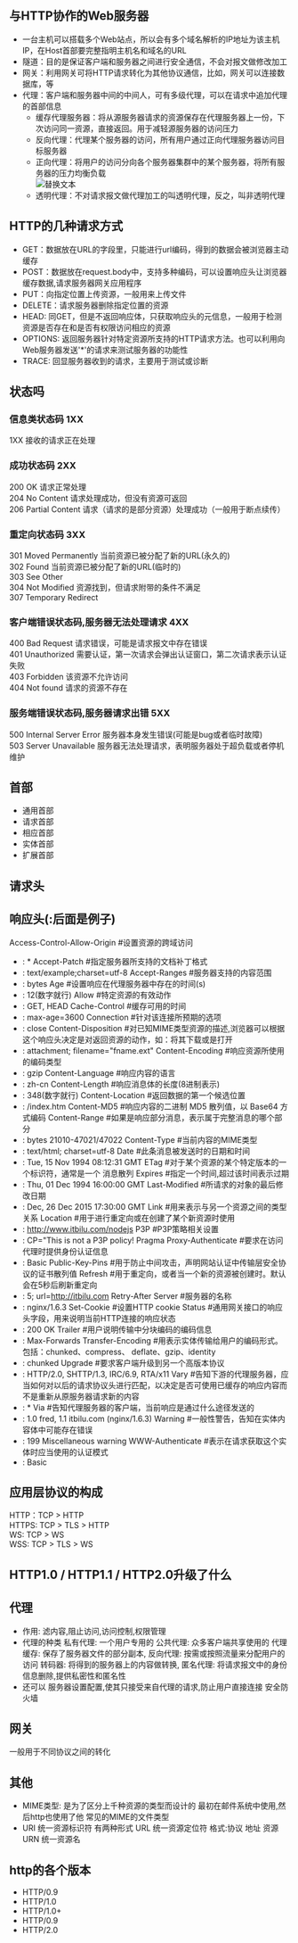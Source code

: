 ## 与HTTP协作的Web服务器
- 一台主机可以搭载多个Web站点，所以会有多个域名解析的IP地址为该主机IP，在Host首部要完整指明主机名和域名的URL  
- 隧道：目的是保证客户端和服务器之间进行安全通信，不会对报文做修改加工    
- 网关：利用网关可将HTTP请求转化为其他协议通信，比如，网关可以连接数据库，等   
- 代理：客户端和服务器中间的中间人，可有多级代理，可以在请求中追加代理的首部信息   
  - 缓存代理服务器：将从源服务器请求的资源保存在代理服务器上一份，下次访问同一资源，直接返回。用于减轻源服务器的访问压力  
  - 反向代理：代理某个服务器的访问，所有用户通过正向代理服务器访问目标服务器  
  - 正向代理：将用户的访问分向各个服务器集群中的某个服务器，将所有服务器的压力均衡负载  
  ![替换文本](./server.png)
  - 透明代理：不对请求报文做代理加工的叫透明代理，反之，叫非透明代理  

## HTTP的几种请求方式
- GET：数据放在URL的字段里，只能进行url编码，得到的数据会被浏览器主动缓存  
- POST：数据放在request.body中，支持多种编码，可以设置响应头让浏览器缓存数据,请求服务器网关应用程序  
- PUT：向指定位置上传资源，一般用来上传文件  
- DELETE：请求服务器删除指定位置的资源  
- HEAD: 同GET，但是不返回响应体，只获取响应头的元信息，一般用于检测资源是否存在和是否有权限访问相应的资源  
- OPTIONS: 返回服务器针对特定资源所支持的HTTP请求方法。也可以利用向Web服务器发送'*'的请求来测试服务器的功能性  
- TRACE: 回显服务器收到的请求，主要用于测试或诊断  

## 状态吗
### 信息类状态码 1XX
1XX 接收的请求正在处理  
### 成功状态码 2XX
200 OK 请求正常处理  
204 No Content 请求处理成功，但没有资源可返回  
206 Partial Content 请求（请求的是部分资源）处理成功（一般用于断点续传）  
### 重定向状态码 3XX
301 Moved Permanently 当前资源已被分配了新的URL(永久的)   
302 Found 当前资源已被分配了新的URL(临时的)   
303 See Other   
304 Not Modified 资源找到，但请求附带的条件不满足   
307 Temporary Redirect  
### 客户端错误状态码,服务器无法处理请求 4XX
400 Bad Request 请求错误，可能是请求报文中存在错误   
401 Unauthorized 需要认证，第一次请求会弹出认证窗口，第二次请求表示认证失败  
403 Forbidden 该资源不允许访问  
404 Not found 请求的资源不存在  
### 服务端错误状态码,服务器请求出错 5XX
500 Internal Server Error 服务器本身发生错误(可能是bug或者临时故障)    
503 Server Unavailable 服务器无法处理请求，表明服务器处于超负载或者停机维护   

## 首部
- 通用首部
- 请求首部
- 相应首部
- 实体首部
- 扩展首部

## 请求头

## 响应头(:后面是例子)
Access-Control-Allow-Origin  #设置资源的跨域访问
- : *
Accept-Patch  #指定服务器所支持的文档补丁格式
- : text/example;charset=utf-8
Accept-Ranges  #服务器支持的内容范围
- : bytes
Age  #设置响应在代理服务器中存在的时间(s)
- : 12(数字就行)
Allow  #特定资源的有效动作
- : GET, HEAD
Cache-Control  #缓存可用的时间
- : max-age=3600
Connection  #针对该连接所预期的选项
- : close
Content-Disposition  #对已知MIME类型资源的描述,浏览器可以根据这个响应头决定是对返回资源的动作，如：将其下载或是打开
- : attachment; filename="fname.ext"
Content-Encoding  #响应资源所使用的编码类型
- : gzip
Content-Language  #响应内容的语言
- : zh-cn
Content-Length  #响应消息体的长度(8进制表示)
- : 348(数字就行)
Content-Location  #返回数据的第一个候选位置
- : /index.htm
Content-MD5  #响应内容的二进制 MD5 散列值，以 Base64 方式编码
Content-Range  #如果是响应部分消息，表示属于完整消息的哪个部分
- : bytes 21010-47021/47022
Content-Type  #当前内容的MIME类型
- : text/html; charset=utf-8
Date  #此条消息被发送时的日期和时间
- : Tue, 15 Nov 1994 08:12:31 GMT
ETag  #对于某个资源的某个特定版本的一个标识符，通常是一个 消息散列
Expires  #指定一个时间,超过该时间表示过期
- : Thu, 01 Dec 1994 16:00:00 GMT
Last-Modified  #所请求的对象的最后修改日期
- : Dec, 26 Dec 2015 17:30:00 GMT
Link  #用来表示与另一个资源之间的类型关系
Location  #用于进行重定向或在创建了某个新资源时使用
- : http://www.itbilu.com/nodejs
P3P  #P3P策略相关设置
- : CP="This is not a P3P policy!
Pragma
Proxy-Authenticate  #要求在访问代理时提供身份认证信息
- : Basic
Public-Key-Pins  #用于防止中间攻击，声明网站认证中传输层安全协议的证书散列值
Refresh  #用于重定向，或者当一个新的资源被创建时。默认会在5秒后刷新重定向
- : 5; url=http://itbilu.com
Retry-After
Server  #服务器的名称
- : nginx/1.6.3
Set-Cookie  #设置HTTP cookie
Status  #通用网关接口的响应头字段，用来说明当前HTTP连接的响应状态
- : 200 OK
Trailer  #用户说明传输中分块编码的编码信息
- : Max-Forwards
Transfer-Encoding  #用表示实体传输给用户的编码形式。包括：chunked、compress、 deflate、gzip、identity
- : chunked
Upgrade  #要求客户端升级到另一个高版本协议
- : HTTP/2.0, SHTTP/1.3, IRC/6.9, RTA/x11
Vary  #告知下游的代理服务器，应当如何对以后的请求协议头进行匹配，以决定是否可使用已缓存的响应内容而不是重新从原服务器请求新的内容
- : *
Via  #告知代理服务器的客户端，当前响应是通过什么途径发送的
- : 1.0 fred, 1.1 itbilu.com (nginx/1.6.3)
Warning  #一般性警告，告知在实体内容体中可能存在错误
- : 199 Miscellaneous warning
WWW-Authenticate  #表示在请求获取这个实体时应当使用的认证模式
- : Basic


## 应用层协议的构成
HTTP：TCP > HTTP  
HTTPS: TCP > TLS > HTTP  
WS: TCP > WS  
WSS: TCP > TLS > WS  

## HTTP1.0 / HTTP1.1 / HTTP2.0升级了什么

## 代理 
- 作用:
  滤内容,阻止访问,访问控制,权限管理
- 代理的种类
  私有代理: 一个用户专用的
  公共代理: 众多客户端共享使用的
  代理缓存: 保存了服务器文件的部分副本,
  反向代理: 按需或按照流量来分配用户的访问
  转码器: 将得到的服务器上的内容做转换,
  匿名代理: 将请求报文中的身份信息删除,提供私密性和匿名性
- 还可以
  服务器设置配置,使其只接受来自代理的请求,防止用户直接连接
  安全防火墙

## 网关
一般用于不同协议之间的转化

## 其他
- MIME类型: 是为了区分上千种资源的类型而设计的 最初在邮件系统中使用,然后http也使用了他
  常见的MIME的文件类型
- URI 统一资源标识符 有两种形式
  URL 统一资源定位符  格式:协议 地址 资源
  URN 统一资源名 

## http的各个版本
- HTTP/0.9
- HTTP/1.0
- HTTP/1.0+
- HTTP/0.9
- HTTP/2.0
